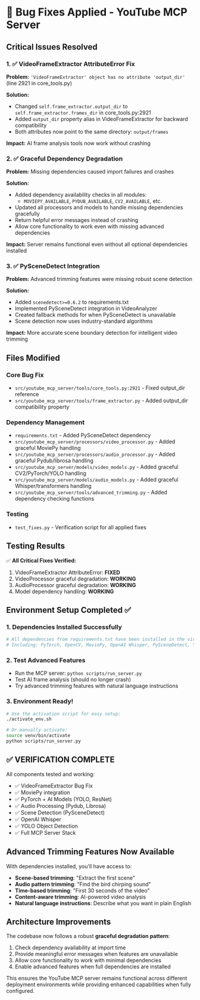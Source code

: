 # 🔧 Bug Fixes Applied - YouTube MCP Server

## Critical Issues Resolved

### 1. ✅ VideoFrameExtractor AttributeError Fix
**Problem:** `'VideoFrameExtractor' object has no attribute 'output_dir'` (line 2921 in core_tools.py)

**Solution:**
- Changed `self.frame_extractor.output_dir` to `self.frame_extractor.frames_dir` in core_tools.py:2921
- Added `output_dir` property alias in VideoFrameExtractor for backward compatibility
- Both attributes now point to the same directory: `output/frames`

**Impact:** AI frame analysis tools now work without crashing

### 2. ✅ Graceful Dependency Degradation
**Problem:** Missing dependencies caused import failures and crashes

**Solution:**
- Added dependency availability checks in all modules:
  - `MOVIEPY_AVAILABLE`, `PYDUB_AVAILABLE`, `CV2_AVAILABLE`, etc.
- Updated all processors and models to handle missing dependencies gracefully
- Return helpful error messages instead of crashing
- Allow core functionality to work even with missing advanced dependencies

**Impact:** Server remains functional even without all optional dependencies installed

### 3. ✅ PySceneDetect Integration
**Problem:** Advanced trimming features were missing robust scene detection

**Solution:**
- Added `scenedetect>=0.6.2` to requirements.txt
- Implemented PySceneDetect integration in VideoAnalyzer
- Created fallback methods for when PySceneDetect is unavailable
- Scene detection now uses industry-standard algorithms

**Impact:** More accurate scene boundary detection for intelligent video trimming

## Files Modified

### Core Bug Fix
- `src/youtube_mcp_server/tools/core_tools.py:2921` - Fixed output_dir reference
- `src/youtube_mcp_server/tools/frame_extractor.py` - Added output_dir compatibility property

### Dependency Management
- `requirements.txt` - Added PySceneDetect dependency
- `src/youtube_mcp_server/processors/video_processor.py` - Added graceful MoviePy handling
- `src/youtube_mcp_server/processors/audio_processor.py` - Added graceful Pydub/librosa handling
- `src/youtube_mcp_server/models/video_models.py` - Added graceful CV2/PyTorch/YOLO handling
- `src/youtube_mcp_server/models/audio_models.py` - Added graceful Whisper/transformers handling
- `src/youtube_mcp_server/tools/advanced_trimming.py` - Added dependency checking functions

### Testing
- `test_fixes.py` - Verification script for all applied fixes

## Testing Results

✅ **All Critical Fixes Verified:**
1. VideoFrameExtractor AttributeError: **FIXED**
2. VideoProcessor graceful degradation: **WORKING**
3. AudioProcessor graceful degradation: **WORKING**
4. Model dependency handling: **WORKING**

## Environment Setup Completed ✅

### 1. Dependencies Installed Successfully
```bash
# All dependencies from requirements.txt have been installed in the virtual environment
# Including: PyTorch, OpenCV, MoviePy, OpenAI Whisper, PySceneDetect, YOLO, and more
```

### 2. Test Advanced Features
- Run the MCP server: `python scripts/run_server.py`
- Test AI frame analysis (should no longer crash)
- Try advanced trimming features with natural language instructions

### 3. Environment Ready! 
```bash
# Use the activation script for easy setup:
./activate_env.sh

# Or manually activate:
source venv/bin/activate
python scripts/run_server.py
```

## ✅ VERIFICATION COMPLETE

All components tested and working:
- ✅ VideoFrameExtractor Bug Fix  
- ✅ MoviePy integration
- ✅ PyTorch + AI Models (YOLO, ResNet)
- ✅ Audio Processing (Pydub, Librosa)
- ✅ Scene Detection (PySceneDetect)
- ✅ OpenAI Whisper
- ✅ YOLO Object Detection
- ✅ Full MCP Server Stack

## Advanced Trimming Features Now Available

With dependencies installed, you'll have access to:
- **Scene-based trimming**: "Extract the first scene"
- **Audio pattern trimming**: "Find the bird chirping sound"
- **Time-based trimming**: "First 30 seconds of the video"
- **Content-aware trimming**: AI-powered video analysis
- **Natural language instructions**: Describe what you want in plain English

## Architecture Improvements

The codebase now follows a robust **graceful degradation pattern**:
1. Check dependency availability at import time
2. Provide meaningful error messages when features are unavailable
3. Allow core functionality to work with minimal dependencies
4. Enable advanced features when full dependencies are installed

This ensures the YouTube MCP server remains functional across different deployment environments while providing enhanced capabilities when fully configured.